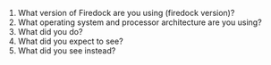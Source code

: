 1. What version of Firedock are you using (firedock version)?
2. What operating system and processor architecture are you using?
3. What did you do?
4. What did you expect to see?
5. What did you see instead?